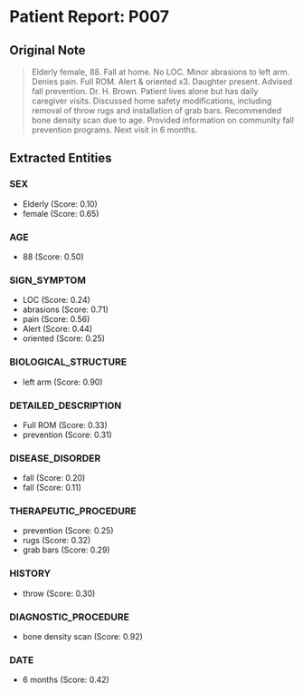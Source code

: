 # Patient Report: P007

## Original Note

> Elderly female, 88. Fall at home. No LOC. Minor abrasions to left arm. Denies pain. Full ROM. Alert & oriented x3. Daughter present. Advised fall prevention. Dr. H. Brown. Patient lives alone but has daily caregiver visits. Discussed home safety modifications, including removal of throw rugs and installation of grab bars. Recommended bone density scan due to age. Provided information on community fall prevention programs. Next visit in 6 months.

## Extracted Entities

### SEX

- Elderly (Score: 0.10)
- female (Score: 0.65)

### AGE

- 88 (Score: 0.50)

### SIGN_SYMPTOM

- LOC (Score: 0.24)
- abrasions (Score: 0.71)
- pain (Score: 0.56)
- Alert (Score: 0.44)
- oriented (Score: 0.25)

### BIOLOGICAL_STRUCTURE

- left arm (Score: 0.90)

### DETAILED_DESCRIPTION

- Full ROM (Score: 0.33)
- prevention (Score: 0.31)

### DISEASE_DISORDER

- fall (Score: 0.20)
- fall (Score: 0.11)

### THERAPEUTIC_PROCEDURE

- prevention (Score: 0.25)
- rugs (Score: 0.32)
- grab bars (Score: 0.29)

### HISTORY

- throw (Score: 0.30)

### DIAGNOSTIC_PROCEDURE

- bone density scan (Score: 0.92)

### DATE

- 6 months (Score: 0.42)

